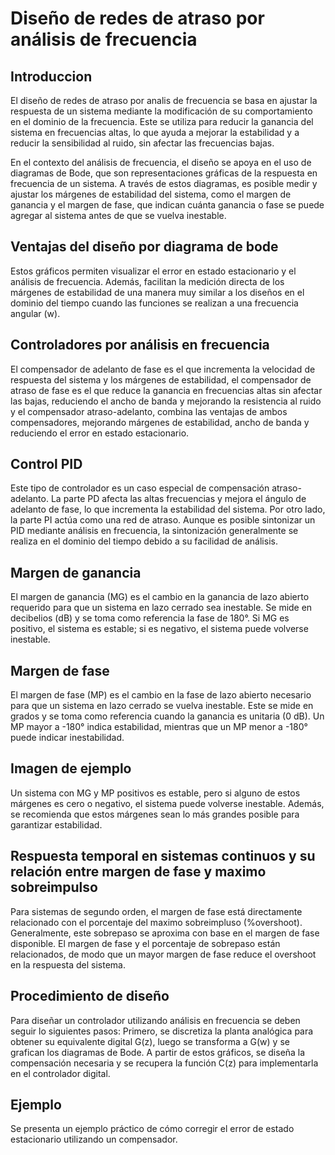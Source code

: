 # Diseño de redes de atraso por análisis de frecuencia
## Introduccion
El diseño de redes de atraso por analis de frecuencia se basa en ajustar la respuesta de un sistema mediante la modificación de su comportamiento en el dominio de la frecuencia. Este se utiliza para reducir la ganancia del sistema en frecuencias altas, lo que ayuda a mejorar la estabilidad y a reducir la sensibilidad al ruido, sin afectar las frecuencias bajas.

En el contexto del análisis de frecuencia, el diseño se apoya en el uso de diagramas de Bode, que son representaciones gráficas de la respuesta en frecuencia de un sistema. A través de estos diagramas, es posible medir y ajustar los márgenes de estabilidad del sistema, como el margen de ganancia y el margen de fase, que indican cuánta ganancia o fase se puede agregar al sistema antes de que se vuelva inestable.
## Ventajas del diseño por diagrama de bode
Estos gráficos permiten visualizar el error en estado estacionario y el análisis de frecuencia. Además, facilitan la medición directa de los márgenes de estabilidad de una manera muy similar a los diseños en el dominio del tiempo cuando las funciones se realizan a una frecuencia angular (w).
## Controladores por análisis en frecuencia
El compensador de adelanto de fase es el que incrementa la velocidad de respuesta del sistema y los márgenes de estabilidad, el compensador de atraso de fase es el que reduce la ganancia en frecuencias altas sin afectar las bajas, reduciendo el ancho de banda y mejorando la resistencia al ruido y el compensador atraso-adelanto, combina las ventajas de ambos compensadores, mejorando márgenes de estabilidad, ancho de banda y reduciendo el error en estado estacionario.
## Control PID
Este tipo de controlador es un caso especial de compensación atraso-adelanto. La parte PD afecta las altas frecuencias y mejora el ángulo de adelanto de fase, lo que incrementa la estabilidad del sistema. Por otro lado, la parte PI actúa como una red de atraso. Aunque es posible sintonizar un PID mediante análisis en frecuencia, la sintonización generalmente se realiza en el dominio del tiempo debido a su facilidad de análisis.
## Margen de ganancia
El margen de ganancia (MG) es el cambio en la ganancia de lazo abierto requerido para que un sistema en lazo cerrado sea inestable. Se mide en decibelios (dB) y se toma como referencia la fase de 180°. Si MG es positivo, el sistema es estable; si es negativo, el sistema puede volverse inestable.
## Margen de fase
El margen de fase (MP) es el cambio en la fase de lazo abierto necesario para que un sistema en lazo cerrado se vuelva inestable. Este se mide en grados y se toma como referencia cuando la ganancia es unitaria (0 dB). Un MP mayor a -180° indica estabilidad, mientras que un MP menor a -180° puede indicar inestabilidad.
## Imagen de ejemplo
Un sistema con MG y MP positivos es estable, pero si alguno de estos márgenes es cero o negativo, el sistema puede volverse inestable. Además, se recomienda que estos márgenes sean lo más grandes posible para garantizar estabilidad.
## Respuesta temporal en sistemas continuos y su relación entre margen de fase y maximo sobreimpulso
Para sistemas de segundo orden, el margen de fase está directamente relacionado con el porcentaje del maximo sobreimpluso (%overshoot). Generalmente, este sobrepaso se aproxima con base en el margen de fase disponible. El margen de fase y el porcentaje de sobrepaso están relacionados, de modo que un mayor margen de fase reduce el overshoot en la respuesta del sistema. 
## Procedimiento de diseño
Para diseñar un controlador utilizando análisis en frecuencia se deben seguir lo siguientes pasos: Primero, se discretiza la planta analógica para obtener su equivalente digital G(z), luego se transforma a G(w) y se grafican los diagramas de Bode. A partir de estos gráficos, se diseña la compensación necesaria y se recupera la función C(z) para implementarla en el controlador digital.
## Ejemplo
Se presenta un ejemplo práctico de cómo corregir el error de estado estacionario utilizando un compensador.
